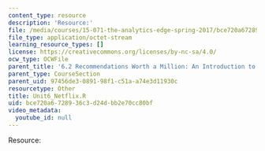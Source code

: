```yaml
---
content_type: resource
description: 'Resource:'
file: /media/courses/15-071-the-analytics-edge-spring-2017/bce720a6728936c3d24dbb2e70cc80bf_Unit6_Netflix.R
file_type: application/octet-stream
learning_resource_types: []
license: https://creativecommons.org/licenses/by-nc-sa/4.0/
ocw_type: OCWFile
parent_title: '6.2 Recommendations Worth a Million: An Introduction to Clustering '
parent_type: CourseSection
parent_uid: 97456de3-0891-98f1-c51a-a74e3d11930c
resourcetype: Other
title: Unit6_Netflix.R
uid: bce720a6-7289-36c3-d24d-bb2e70cc80bf
video_metadata:
  youtube_id: null
---
```

Resource: